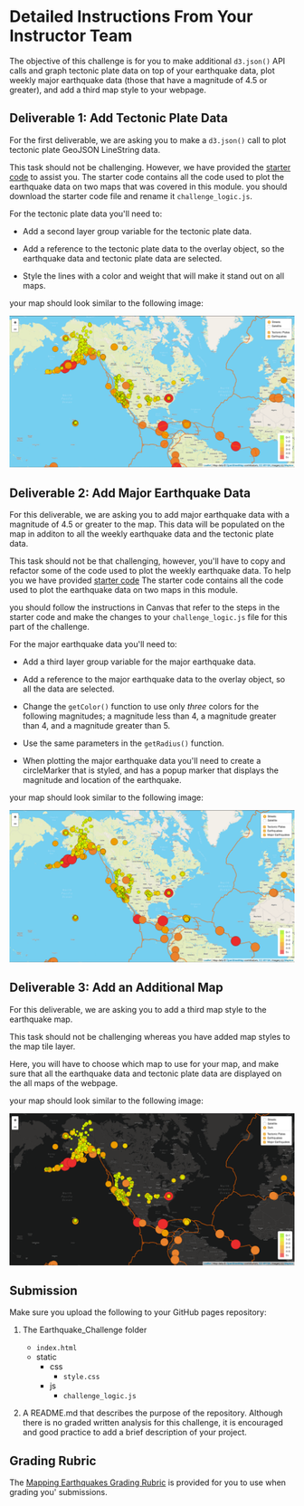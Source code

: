 # Detailed Instructions From Your Instructor Team

The objective of this challenge is for you to make additional `d3.json()` API calls and graph tectonic plate data on top of your earthquake data, plot weekly major earthquake data (those that have a magnitude of 4.5 or greater), and add a third map style to your webpage.

## Deliverable 1: Add Tectonic Plate Data
For the first deliverable, we are asking you to make a `d3.json()` call to plot tectonic plate GeoJSON LineString data.  

This task should not be challenging.  However, we have provided the [starter code](../Resources/tectonic_plate_starter_logic.js) to assist you. The starter code contains all the code used to plot the earthquake data on two maps that was covered in this module. you should download the starter code file and rename it `challenge_logic.js`. 

For the tectonic plate data you'll need to:

  * Add a second layer group variable for the tectonic plate data.

  * Add a reference to the tectonic plate data to the overlay object, so the earthquake data and tectonic plate data are selected. 

  * Style the lines with a color and weight that will make it stand out on all maps.

your map should look similar to the following image:

![ All earthquake data and tectonic plate data on the map](./images/tectonic_plates.png)

## Deliverable 2: Add Major Earthquake Data 
For this deliverable, we are asking you to add major earthquake data with a magnitude of 4.5 or greater to the map. This data will be populated on the map in additon to all the weekly earthquake data and the tectonic plate data. 

This task should not be that challenging, however, you'll have to copy and refactor some of the code used to plot the weekly earthquake data. To help you we have provided [starter code](../Resources/major_eq_starter_logic.js)
The starter code contains all the code used to plot the earthquake data on two maps in this module. 

you should follow the instructions in Canvas that refer to the steps in the starter code and make the changes to your `challenge_logic.js` file for this part of the challenge.

For the major earthquake data you'll need to:

  * Add a third layer group variable for the major earthquake data.

  * Add a reference to the major earthquake data to the overlay object, so all the data are selected. 

  * Change the `getColor()` function to use only *three* colors for the following magnitudes; a magnitude less than 4, a magnitude greater than 4, and a magnitude greater than 5.

  * Use the same parameters in the `getRadius()` function.

  * When plotting the major earthquake data you'll need to create a circleMarker that is styled, and has a popup marker that displays the magnitude and location of the earthquake.

your map should look similar to the following image:

![All earthquakes, major earthquakes, and tectonic plate data on the map](./images/earthquakes_tectonic_plates.png)

## Deliverable 3: Add an Additional Map
For this deliverable, we are asking you to add a third map style to the earthquake map.

This task should not be challenging whereas you have added map styles to the map tile layer. 

Here, you will have to choose which map to use for your map, and make sure that all the earthquake data and tectonic plate data are displayed on the all maps of the webpage.

your map should look similar to the following image:

![All earthquakes, major earthquakes, and tectonic plate data on the map with three map style options](./images/all_data_three_maps.png)

## Submission

Make sure you upload the following to your GitHub pages repository:

1. The Earthquake_Challenge folder
    * `index.html`
    * static
        * css
            * `style.css`
        * js
            * `challenge_logic.js`

2. A README.md that describes the purpose of the repository.  Although there is no graded written analysis for this challenge, it is encouraged and good practice to add a brief description of your project.

## Grading Rubric

The [Mapping Earthquakes Grading Rubric](../Resources/Module_13_Challenge_Grading_Rubric.pdf) is provided for you to use when grading you' submissions.
